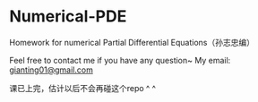 # Numerical-PDE
Homework for numerical Partial Differential Equations（孙志忠编）

Feel free to contact me if you have any question~
My email: gianting01@gmail.com

课已上完，估计以后不会再碰这个repo ^ ^
